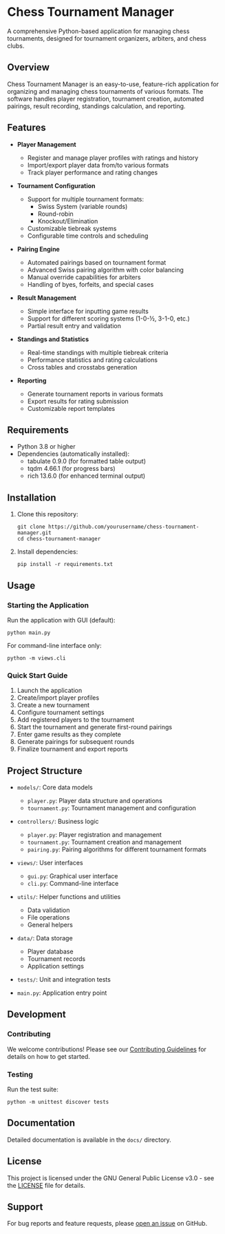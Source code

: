 # Chess Tournament Manager

A comprehensive Python-based application for managing chess tournaments, designed for tournament organizers, arbiters, and chess clubs.

## Overview

Chess Tournament Manager is an easy-to-use, feature-rich application for organizing and managing chess tournaments of various formats. The software handles player registration, tournament creation, automated pairings, result recording, standings calculation, and reporting.

## Features

-  **Player Management**

   -  Register and manage player profiles with ratings and history
   -  Import/export player data from/to various formats
   -  Track player performance and rating changes

-  **Tournament Configuration**

   -  Support for multiple tournament formats:
      -  Swiss System (variable rounds)
      -  Round-robin
      -  Knockout/Elimination
   -  Customizable tiebreak systems
   -  Configurable time controls and scheduling

-  **Pairing Engine**

   -  Automated pairings based on tournament format
   -  Advanced Swiss pairing algorithm with color balancing
   -  Manual override capabilities for arbiters
   -  Handling of byes, forfeits, and special cases

-  **Result Management**

   -  Simple interface for inputting game results
   -  Support for different scoring systems (1-0-½, 3-1-0, etc.)
   -  Partial result entry and validation

-  **Standings and Statistics**

   -  Real-time standings with multiple tiebreak criteria
   -  Performance statistics and rating calculations
   -  Cross tables and crosstabs generation

-  **Reporting**
   -  Generate tournament reports in various formats
   -  Export results for rating submission
   -  Customizable report templates

## Requirements

-  Python 3.8 or higher
-  Dependencies (automatically installed):
   -  tabulate 0.9.0 (for formatted table output)
   -  tqdm 4.66.1 (for progress bars)
   -  rich 13.6.0 (for enhanced terminal output)

## Installation

1. Clone this repository:

   ```
   git clone https://github.com/yourusername/chess-tournament-manager.git
   cd chess-tournament-manager
   ```

2. Install dependencies:
   ```
   pip install -r requirements.txt
   ```

## Usage

### Starting the Application

Run the application with GUI (default):

```
python main.py
```

For command-line interface only:

```
python -m views.cli
```

### Quick Start Guide

1. Launch the application
2. Create/import player profiles
3. Create a new tournament
4. Configure tournament settings
5. Add registered players to the tournament
6. Start the tournament and generate first-round pairings
7. Enter game results as they complete
8. Generate pairings for subsequent rounds
9. Finalize tournament and export reports

## Project Structure

-  `models/`: Core data models

   -  `player.py`: Player data structure and operations
   -  `tournament.py`: Tournament management and configuration

-  `controllers/`: Business logic

   -  `player.py`: Player registration and management
   -  `tournament.py`: Tournament creation and management
   -  `pairing.py`: Pairing algorithms for different tournament formats

-  `views/`: User interfaces

   -  `gui.py`: Graphical user interface
   -  `cli.py`: Command-line interface

-  `utils/`: Helper functions and utilities

   -  Data validation
   -  File operations
   -  General helpers

-  `data/`: Data storage

   -  Player database
   -  Tournament records
   -  Application settings

-  `tests/`: Unit and integration tests

-  `main.py`: Application entry point

## Development

### Contributing

We welcome contributions! Please see our [Contributing Guidelines](CONTRIBUTING.md) for details on how to get started.

### Testing

Run the test suite:

```
python -m unittest discover tests
```

## Documentation

Detailed documentation is available in the `docs/` directory.

## License

This project is licensed under the GNU General Public License v3.0 - see the [LICENSE](LICENSE) file for details.

## Support

For bug reports and feature requests, please [open an issue](https://github.com/yourusername/chess-tournament-manager/issues) on GitHub.
